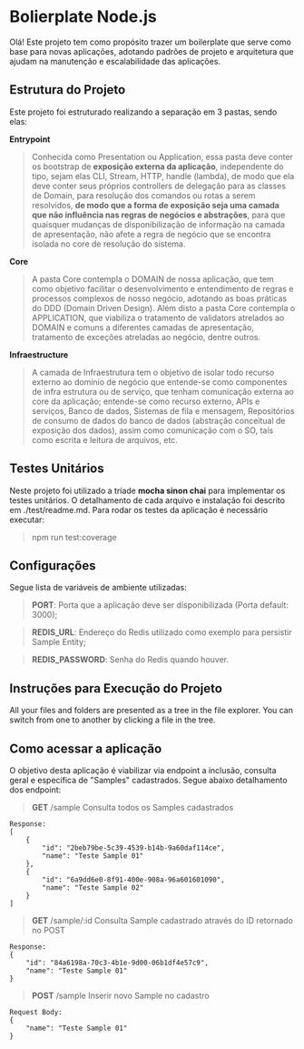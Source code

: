 # Bolierplate Node.js

Olá! Este projeto tem como propósito trazer um boilerplate que serve como base para novas aplicações, adotando padrões de projeto e arquitetura que ajudam na manutenção e escalabilidade das aplicações. 


## Estrutura do Projeto

Este projeto foi estruturado realizando a separação em 3 pastas, sendo elas: 

**Entrypoint**
> Conhecida como Presentation ou Application, essa pasta deve conter os bootstrap de **exposição externa da aplicação**, independente do tipo, sejam elas CLI, Stream, HTTP, handle (lambda), de modo que ela deve conter seus próprios controllers de delegação para as classes de Domain, para resolução dos comandos ou rotas a serem resolvidos, **de modo que a forma de exposição seja uma camada que não influência nas regras de negócios e abstrações**, para que quaisquer mudanças de disponibilização de informação na camada de apresentação, não afete a regra de negócio que se encontra isolada no core de resolução do sistema.

**Core**
> A pasta Core contempla o DOMAIN de nossa aplicação, que tem como objetivo facilitar o desenvolvimento e entendimento de regras e processos complexos de nosso negócio, adotando as boas práticas do DDD (Domain Driven Design). Além disto a pasta Core contempla o APPLICATION, que viabiliza o tratamento de validators atrelados ao DOMAIN e comuns a diferentes camadas de apresentação, tratamento de exceções atreladas ao negócio, dentre outros.  

**Infraestructure**
> A camada de Infraestrutura tem o objetivo de isolar todo recurso externo ao domínio de negócio que entende-se como componentes de infra estrutura ou de serviço, que tenham comunicação externa ao core da aplicação; entende-se como recurso externo, APIs e serviços, Banco de dados, Sistemas de fila e mensagem, Repositórios de consumo de dados do banco de dados (abstração conceitual de exposição dos dados), assim como comunicação com o SO, taís como escrita e leitura de arquivos, etc.


## Testes Unitários

Neste projeto foi utilizado a tríade **mocha sinon chai** para implementar os testes unitários. O detalhamento de cada arquivo e instalação foi descrito em ./test/readme.md.
Para rodar os testes da aplicação é necessário executar:
> npm run test:coverage


## Configurações

Segue lista de variáveis de ambiente utilizadas:
 > **PORT**: Porta que a aplicação deve ser disponibilizada (Porta default: 3000);
 
 > **REDIS_URL**: Endereço do Redis utilizado como exemplo para persistir Sample Entity;
 
 > **REDIS_PASSWORD**: Senha do Redis quando houver.

## Instruções para Execução do Projeto

All your files and folders are presented as a tree in the file explorer. You can switch from one to another by clicking a file in the tree.


## Como acessar a aplicação

O objetivo desta aplicação é viabilizar via endpoint a inclusão, consulta geral e específica de "Samples" cadastrados. Segue abaixo detalhamento dos endpoint:

> **GET** /sample
> Consulta todos os Samples cadastrados
```
Response:
[
	{
		"id": "2beb79be-5c39-4539-b14b-9a60daf114ce",
		"name": "Teste Sample 01"
	},
	{
		"id": "6a9dd6e0-8f91-400e-908a-96a601601090",
		"name": "Teste Sample 02"
	}
]
```

> **GET** /sample/:id
> Consulta Sample cadastrado através do ID retornado no POST
```
Response:
{
	"id": "84a6198a-70c3-4b1e-9d00-06b1df4e57c9",
	"name": "Teste Sample 01"
}
```


> **POST** /sample
> Inserir novo Sample no cadastro
```
Request Body:
{
	"name": "Teste Sample 01"
}
``` 
  


